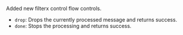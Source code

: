 Added new filterx control flow controls.

* `drop`: Drops the currently processed message and returns success.
* `done`: Stops the processing and returns success.

